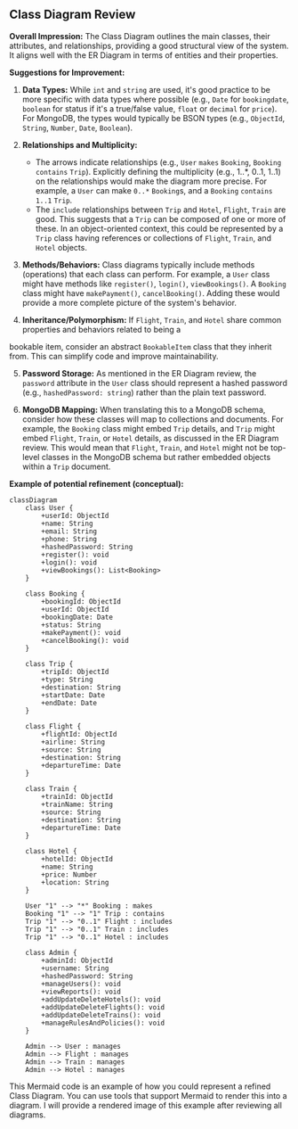 
## Class Diagram Review

**Overall Impression:**
The Class Diagram outlines the main classes, their attributes, and relationships, providing a good structural view of the system. It aligns well with the ER Diagram in terms of entities and their properties.

**Suggestions for Improvement:**

1.  **Data Types:** While `int` and `string` are used, it's good practice to be more specific with data types where possible (e.g., `Date` for `bookingdate`, `boolean` for status if it's a true/false value, `float` or `decimal` for `price`). For MongoDB, the types would typically be BSON types (e.g., `ObjectId`, `String`, `Number`, `Date`, `Boolean`).

2.  **Relationships and Multiplicity:**
    *   The arrows indicate relationships (e.g., `User` `makes` `Booking`, `Booking` `contains` `Trip`). Explicitly defining the multiplicity (e.g., 1..*, 0..1, 1..1) on the relationships would make the diagram more precise. For example, a `User` can make `0..*` `Booking`s, and a `Booking` `contains` `1..1` `Trip`.
    *   The `include` relationships between `Trip` and `Hotel`, `Flight`, `Train` are good. This suggests that a `Trip` can be composed of one or more of these. In an object-oriented context, this could be represented by a `Trip` class having references or collections of `Flight`, `Train`, and `Hotel` objects.

3.  **Methods/Behaviors:** Class diagrams typically include methods (operations) that each class can perform. For example, a `User` class might have methods like `register()`, `login()`, `viewBookings()`. A `Booking` class might have `makePayment()`, `cancelBooking()`. Adding these would provide a more complete picture of the system's behavior.

4.  **Inheritance/Polymorphism:** If `Flight`, `Train`, and `Hotel` share common properties and behaviors related to being a 


bookable item, consider an abstract `BookableItem` class that they inherit from. This can simplify code and improve maintainability.

5.  **Password Storage:** As mentioned in the ER Diagram review, the `password` attribute in the `User` class should represent a hashed password (e.g., `hashedPassword: string`) rather than the plain text password.

6.  **MongoDB Mapping:** When translating this to a MongoDB schema, consider how these classes will map to collections and documents. For example, the `Booking` class might embed `Trip` details, and `Trip` might embed `Flight`, `Train`, or `Hotel` details, as discussed in the ER Diagram review. This would mean that `Flight`, `Train`, and `Hotel` might not be top-level classes in the MongoDB schema but rather embedded objects within a `Trip` document.

**Example of potential refinement (conceptual):**

```mermaid
classDiagram
    class User {
        +userId: ObjectId
        +name: String
        +email: String
        +phone: String
        +hashedPassword: String
        +register(): void
        +login(): void
        +viewBookings(): List<Booking>
    }

    class Booking {
        +bookingId: ObjectId
        +userId: ObjectId
        +bookingDate: Date
        +status: String
        +makePayment(): void
        +cancelBooking(): void
    }

    class Trip {
        +tripId: ObjectId
        +type: String
        +destination: String
        +startDate: Date
        +endDate: Date
    }

    class Flight {
        +flightId: ObjectId
        +airline: String
        +source: String
        +destination: String
        +departureTime: Date
    }

    class Train {
        +trainId: ObjectId
        +trainName: String
        +source: String
        +destination: String
        +departureTime: Date
    }

    class Hotel {
        +hotelId: ObjectId
        +name: String
        +price: Number
        +location: String
    }

    User "1" --> "*" Booking : makes
    Booking "1" --> "1" Trip : contains
    Trip "1" --> "0..1" Flight : includes
    Trip "1" --> "0..1" Train : includes
    Trip "1" --> "0..1" Hotel : includes

    class Admin {
        +adminId: ObjectId
        +username: String
        +hashedPassword: String
        +manageUsers(): void
        +viewReports(): void
        +addUpdateDeleteHotels(): void
        +addUpdateDeleteFlights(): void
        +addUpdateDeleteTrains(): void
        +manageRulesAndPolicies(): void
    }

    Admin --> User : manages
    Admin --> Flight : manages
    Admin --> Train : manages
    Admin --> Hotel : manages

```

This Mermaid code is an example of how you could represent a refined Class Diagram. You can use tools that support Mermaid to render this into a diagram. I will provide a rendered image of this example after reviewing all diagrams.

